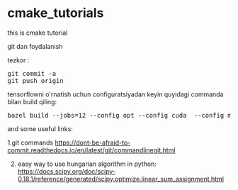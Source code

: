# cmake_tutorials
this is cmake tutorial

git dan foydalanish

tezkor :
<pre>
git commit -a
git push origin
</pre>

tensorflowni o'rnatish uchun configuratsiyadan keyin quyidagi commanda bilan build qiling:
<pre>
bazel build --jobs=12 --config opt --config cuda  --config monolithic tensorflow:libtensorflow_cc.so
</pre>

and some useful links:

1.git commands 
 https://dont-be-afraid-to-commit.readthedocs.io/en/latest/git/commandlinegit.html


2. easy way to use hungarian algorithm in python:
https://docs.scipy.org/doc/scipy-0.18.1/reference/generated/scipy.optimize.linear_sum_assignment.html
